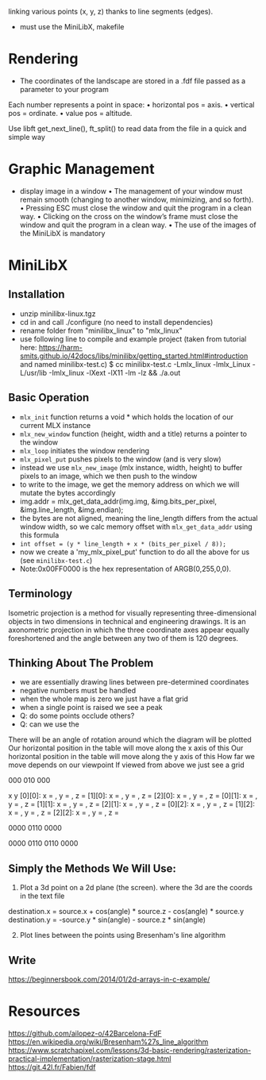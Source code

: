 
 linking various points (x, y, z) thanks to line segments (edges).
- must use the MiniLibX, makefile

# Rendering
- The coordinates of the landscape are stored in a .fdf file passed as a parameter to your program

Each number represents a point in space:
• horizontal pos = axis.
• vertical pos = ordinate.
• value pos = altitude.

Use libft get_next_line(), ft_split() to read data from the file in a quick and simple way

# Graphic Management 
- display image in a window
• The management of your window must remain smooth (changing to another window, minimizing, and so forth).
• Pressing ESC must close the window and quit the program in a clean way.
• Clicking on the cross on the window’s frame must close the window and quit the program in a clean way.
• The use of the images of the MiniLibX is mandatory

# MiniLibX

## Installation

- unzip minilibx-linux.tgz
- cd in and call ./configure (no need to install dependencies)
- rename folder from "minilibx_linux" to "mlx_linux"
- use following line to compile and example project (taken from tutorial here: https://harm-smits.github.io/42docs/libs/minilibx/getting_started.html#introduction and named minilibx-test.c)
$ cc minilibx-test.c -Lmlx_linux -lmlx_Linux -L/usr/lib -Imlx_linux -lXext -lX11 -lm -lz && ./a.out

## Basic Operation

- `mlx_init` function returns a void * which holds the location of our current MLX instance
- `mlx_new_window` function (height, width and a title) returns a pointer to the window
- `mlx_loop` initiates the window rendering
- `mlx_pixel_put` pushes pixels to the window (and is very slow)
- instead we use `mlx_new_image` (mlx instance, width, height) to buffer pixels to an image, which we then push to the window
- to write to the image, we get the memory address on which we will mutate the bytes accordingly
- img.addr = mlx_get_data_addr(img.img, &img.bits_per_pixel, &img.line_length, &img.endian);
- the bytes are not aligned, meaning the line_length differs from the actual window width, so we calc memory offset with `mlx_get_data_addr` using this formula
- `int offset = (y * line_length + x * (bits_per_pixel / 8));`
- now we create a 'my_mlx_pixel_put' function to do all the above for us (see `minilibx-test.c`)
- Note:0x00FF0000 is the hex representation of ARGB(0,255,0,0).

## Terminology

Isometric projection is a method for visually representing three-dimensional objects in two dimensions in technical and engineering drawings. It is an axonometric projection in which the three coordinate axes appear equally foreshortened and the angle between any two of them is 120 degrees.

## Thinking About The Problem
- we are essentially drawing lines between pre-determined coordinates
- negative numbers must be handled
- when the whole map is zero we just have a flat grid
- when a single point is raised we see a peak
- Q: do some points occlude others?
- Q: can we use the 

There will be an angle of rotation around which the diagram will be plotted
Our horizontal position in the table will move along the x axis of this
Our horizontal position in the table will move along the y axis of this
How far we move depends on our viewpoint
If viewed from above we just see a grid

000
010
000

 x  y
[0][0]: x = , y = , z = 
[1][0]: x = , y = , z = 
[2][0]: x = , y = , z = 
[0][1]: x = , y = , z = 
[1][1]: x = , y = , z = 
[2][1]: x = , y = , z = 
[0][2]: x = , y = , z = 
[1][2]: x = , y = , z = 
[2][2]: x = , y = , z = 

0000
0110
0000

0000
0110
0110
0000

## Simply the Methods We Will Use:

1. Plot a 3d point on a 2d plane (the screen).
where the 3d are the coords in the text file

destination.x = source.x + cos(angle) * source.z - cos(angle) * source.y
destination.y = -source.y * sin(angle) - source.z * sin(angle)

2. Plot lines between the points using Bresenham's line algorithm

## Write 

https://beginnersbook.com/2014/01/2d-arrays-in-c-example/



# Resources

https://github.com/ailopez-o/42Barcelona-FdF
https://en.wikipedia.org/wiki/Bresenham%27s_line_algorithm
https://www.scratchapixel.com/lessons/3d-basic-rendering/rasterization-practical-implementation/rasterization-stage.html
https://git.42l.fr/Fabien/fdf